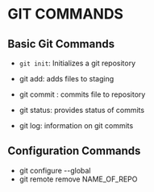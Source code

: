 # GIT COMMANDS

## Basic Git Commands

- ```git init```: Initializes a git repository

- git add: adds files to staging
- git commit : commits file to repository
- git status: provides status of commits
- git log: information on git commits

## Configuration Commands

- git configure --global
- git remote remove NAME_OF_REPO
